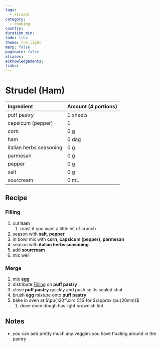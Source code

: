 ```yaml
---
tags:
  - strudel
category:
  - cooking
country: 
duration_min: 
todo: true
theme: tre_light
marp: false
paginate: false
aliases: 
acknowledgements: 
links:
---
```


# Strudel (Ham)


|Ingredient|Amount (4 portions)|
| :- | :- |
|puff pastry|1 sheets|
|capsicum (pepper)|1|
|corn|0 g|
|ham|0 dag|
|italian herbs seasoning|0 g|
|parmesan|0 g|
|pepper|0 g|
|salt|0 g|
|sourcream|0 mL|

## Recipe

### Filling
1. cut **ham**
	1. roast if you want a little bit of crunch
2. season with **salt**, **pepper**
3. in bowl mix with **corn**, **capsicum (pepper)**, **parmesan**
4. season with **italian herbs seasoning**
5. add **sourcream**
6. mix well

### Merge
1. mix **egg**
2. distribute [Filling](#Filling) on **puff pastry**
3. close **puff pastry** quickly and push so its sealed shut
4. brush **egg** mixture onto **puff pastry**
5. bake in oven at $\pu{120^\circ C}$ for $\approx \pu{20min}$
	1. done once dough has light brownish tint


## Notes
* you can add pretty much any veggies you have floating around in the pantry